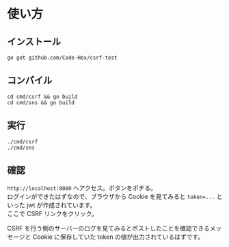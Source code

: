 # 使い方
## インストール
    go get github.com/Code-Hex/csrf-test

## コンパイル
    cd cmd/csrf && go build
    cd cmd/sns && go build

## 実行
    ./cmd/csrf
    ./cmd/sns

## 確認
`http://localhost:8080` へアクセス。ボタンをポチる。  
ログインができたはずなので、ブラウザから Cookie を見てみると `token=...` といった jwt が作成されています。  
ここで CSRF リンクをクリック。  

CSRF を行う側のサーバーのログを見てみるとポストしたことを確認できるメッセージと Cookie に保存していた token の値が出力されているはずです。